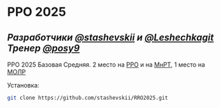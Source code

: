 # РРО 2025
## _Разработчики [@stashevskii](https://github.com/stashevskii) и [@Leshechkagit](https://github.com/Leshechkagit) Тренер [@posy9](https://github.com/posy9)_

РРО 2025 Базовая Средняя. 2 место на [РРО](https://robofinist.ru/event/1204) и на [МнРТ](https://robofinist.ru/event/1415), 1 место на [МОЛР](https://robofinist.ru/event/1433)

Установка:
```sh
git clone https://github.com/stashevskii/RRO2025.git
```